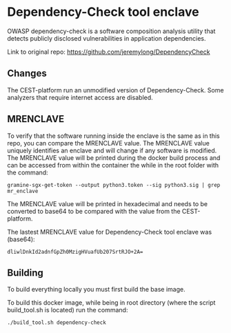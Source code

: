 # Dependency-Check tool enclave
OWASP dependency-check is a software composition analysis utility that detects publicly disclosed vulnerabilities in application dependencies.

Link to original repo: https://github.com/jeremylong/DependencyCheck

## Changes
The CEST-platform run an unmodified version of Dependency-Check. Some analyzers that require internet access are disabled. 

## MRENCLAVE
To verify that the software running inside the enclave is the same as in this repo, you can compare the MRENCLAVE value. The MRENCLAVE value uniquely identifies an enclave and will change if any software is modified. The MRENCLAVE value will be printed during the docker build process and can be accessed from within the container the while in the root folder with the command:
```console
gramine-sgx-get-token --output python3.token --sig python3.sig | grep mr_enclave
```
The MRENCLAVE value will be printed in hexadecimal and needs to be converted to base64 to be compared with the value from the CEST-platform.

The lastest MRENCLAVE value for Dependency-Check tool enclave was (base64): 
```
dliwlDnkId2adnfGpZh0MzigHVuafUb207SrtRJO+2A=
```
## Building
To build everything locally you must first build the base image. 

To build this docker image, while being in root directory (where the script build_tool.sh is located) run the command:
```console
./build_tool.sh dependency-check
```
